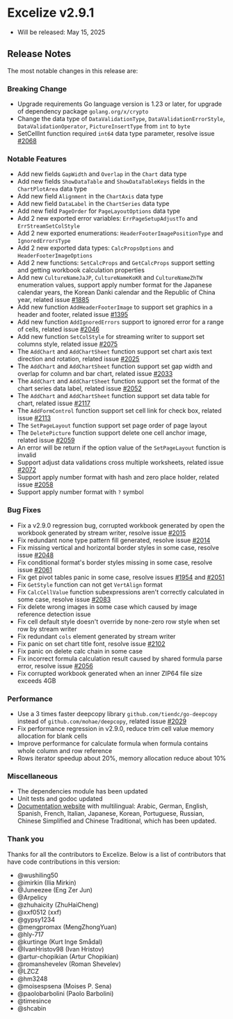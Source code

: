 # Excelize v2.9.1

* Will be released: May 15, 2025

## Release Notes

The most notable changes in this release are:

### Breaking Change

* Upgrade requirements Go language version is 1.23 or later, for upgrade of dependency package `golang.org/x/crypto`
* Change the data type of `DataValidationType`, `DataValidationErrorStyle`, `DataValidationOperator`, `PictureInsertType` from `int` to `byte`
* SetCellInt function required `int64` data type parameter, resolve issue [#2068](https://github.com/xuri/excelize/issues/2068)

### Notable Features

* Add new fields `GapWidth` and `Overlap` in the `Chart` data type
* Add new fields `ShowDataTable` and `ShowDataTableKeys` fields in the `ChartPlotArea` data type
* Add new field `Alignment` in the `ChartAxis` data type
* Add new field `DataLabel` in the `ChartSeries` data type
* Add new field `PageOrder` for `PageLayoutOptions` data type
* Add 2 new exported error variables: `ErrPageSetupAdjustTo` and `ErrStreamSetColStyle`
* Add 2 new exported enumerations: `HeaderFooterImagePositionType` and `IgnoredErrorsType`
* Add 2 new exported data types: `CalcPropsOptions` and `HeaderFooterImageOptions`
* Add 2 new functions: `SetCalcProps` and `GetCalcProps` support setting and getting workbook calculation properties
* Add new `CultureNameJaJP`, `CultureNameKoKR` and `CultureNameZhTW` enumeration values, support apply number format for the Japanese calendar years, the Korean Danki calendar and the Republic of China year, related issue [#1885](https://github.com/xuri/excelize/issues/1885)
* Add new function `AddHeaderFooterImage` to support set graphics in a header and footer, related issue [#1395](https://github.com/xuri/excelize/issues/1395)
* Add new function `AddIgnoredErrors` support to ignored error for a range of cells, related issue [#2046](https://github.com/xuri/excelize/issues/2046)
* Add new function `SetColStyle` for streaming writer to support set columns style, related issue [#2075](https://github.com/xuri/excelize/issues/2075)
* The `AddChart` and `AddChartSheet` function support set chart axis text direction and rotation, related issue [#2025](https://github.com/xuri/excelize/issues/2025)
* The `AddChart` and `AddChartSheet` function support set gap width and overlap for column and bar chart, related issue [#2033](https://github.com/xuri/excelize/issues/2033)
* The `AddChart` and `AddChartSheet` function support set the format of the chart series data label, related issue [#2052](https://github.com/xuri/excelize/issues/2052)
* The `AddChart` and `AddChartSheet` function support set data table for chart, related issue [#2117](https://github.com/xuri/excelize/issues/2117)
* The `AddFormControl` function support set cell link for check box, related issue [#2113](https://github.com/xuri/excelize/issues/2113)
* The `SetPageLayout` function support set page order of page layout
* The `DeletePicture` function support delete one cell anchor image, related issue [#2059](https://github.com/xuri/excelize/issues/2059)
* An error will be return if the option value of the `SetPageLayout` function is invalid
* Support adjust data validations cross multiple worksheets, related issue [#2072](https://github.com/xuri/excelize/issues/2072)
* Support apply number format with hash and zero place holder, related issue [#2058](https://github.com/xuri/excelize/issues/2058)
* Support apply number format with `?` symbol

### Bug Fixes

* Fix a v2.9.0 regression bug, corrupted workbook generated by open the workbook generated by stream writer, resolve issue [#2015](https://github.com/xuri/excelize/issues/2015)
* Fix redundant none type pattern fill generated, resolve issue [#2014](https://github.com/xuri/excelize/issues/2014)
* Fix missing vertical and horizontal border styles in some case, resolve issue [#2048](https://github.com/xuri/excelize/issues/2048)
* Fix conditional format's border styles missing in some case, resolve issue [#2061](https://github.com/xuri/excelize/issues/2061)
* Fix get pivot tables panic in some case, resolve issues [#1954](https://github.com/xuri/excelize/issues/1954) and [#2051](https://github.com/xuri/excelize/issues/2051)
* Fix `GetStyle` function can not get `VertAlign` format
* Fix `CalcCellValue` function subexpressions aren't correctly calculated in some case, resolve issue [#2083](https://github.com/xuri/excelize/issues/2083)
* Fix delete wrong images in some case which caused by image reference detection issue
* Fix cell default style doesn't override by none-zero row style when set row by stream writer
* Fix redundant `cols` element generated by stream writer
* Fix panic on set chart title font, resolve issue [#2102](https://github.com/xuri/excelize/issues/2102)
* Fix panic on delete calc chain in some case
* Fix incorrect formula calculation result caused by shared formula parse error, resolve issue [#2056](https://github.com/xuri/excelize/issues/2056)
* Fix corrupted workbook generated when an inner ZIP64 file size exceeds 4GB

### Performance

* Use a 3 times faster deepcopy library `github.com/tiendc/go-deepcopy` instead of `github.com/mohae/deepcopy`, related issue [#2029](https://github.com/xuri/excelize/issues/2029)
* Fix performance regression in v2.9.0, reduce trim cell value memory allocation for blank cells
* Improve performance for calculate formula when formula contains whole column and row reference
* Rows iterator speedup about 20%, memory allocation reduce about 10%

### Miscellaneous

* The dependencies module has been updated
* Unit tests and godoc updated
* [Documentation website](https://xuri.me/excelize) with multilingual: Arabic, German, English, Spanish, French, Italian, Japanese, Korean, Portuguese, Russian, Chinese Simplified and Chinese Traditional, which has been updated.

### Thank you

Thanks for all the contributors to Excelize. Below is a list of contributors that have code contributions in this version:

* @wushiling50
* @imirkin (Ilia Mirkin)
* @Juneezee (Eng Zer Jun)
* @Arpelicy
* @zhuhaicity (ZhuHaiCheng)
* @xxf0512 (xxf)
* @gypsy1234
* @mengpromax (MengZhongYuan)
* @hly-717
* @kurtinge (Kurt Inge Smådal)
* @IvanHristov98 (Ivan Hristov)
* @artur-chopikian (Artur Chopikian)
* @romanshevelev (Roman Shevelev)
* @LZCZ
* @hm3248
* @moisespsena (Moises P. Sena)
* @paolobarbolini (Paolo Barbolini)
* @timesince
* @shcabin
